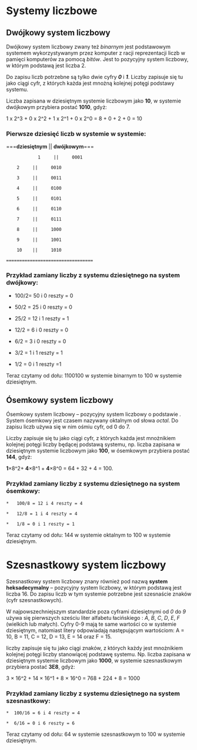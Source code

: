 # Systemy liczbowe

## Dwójkowy system liczbowy

Dwójkowy system liczbowy zwany też _binarnym_ jest podstawowym systemem wykorzystywanym przez komputer z racji reprezentacji liczb w pamięci komputerów za pomocą _bitów_.  Jest to pozycyjny system liczbowy, w którym podstawą jest liczba 2.  

Do zapisu liczb potrzebne są tylko dwie cyfry **_0_** i **_1_**.  Liczby zapisuje się tu jako  ciągi cyfr, z których każda jest mnożną kolejnej potęgi podstawy systemu.

Liczba zapisana w dziesiętnym systemie liczbowym jako **10**, w systemie dwójkowym przybiera postać **1010**, gdyż:

1 x 2^3 + 0 x 2^2 + 1 x 2^1 + 0 x 2^0 = 8 + 0 + 2 + 0 = 10


### Pierwsze dziesięć liczb w systemie w systemie:

===**dziesiętnym**    ||    **dwójkowym**===

            	1     ||     0001

		2     ||     0010

		3     ||     0011

		4     ||     0100

		5     ||     0101

		6     ||     0110

		7     ||     0111

		8     ||     1000

		9     ||     1001

		10    ||     1010

	=================================


### Przykład zamiany liczby z systemu dziesiętnego na system dwójkowy:


* 100/2= 50 i 0 reszty = 0

* 50/2 = 25 i 0 reszty = 0

* 25/2 = 12 i 1 reszty = 1

* 12/2 = 6 i 0 reszty = 0

* 6/2 = 3 i 0 reszty = 0

* 3/2 = 1 i 1 reszty = 1

* 1/2 = 0 i 1 reszty =1


Teraz czytamy od dołu: 1100100 w systemie binarnym to 100 w systemie dziesiętnym.


## Ósemkowy system liczbowy

Ósemkowy system liczbowy –  pozycyjny system liczbowy o podstawie . System ósemkowy jest czasem nazywany oktalnym od słowa _octal_. Do zapisu liczb używa się w nim ośmiu cyfr, od 0 do 7. 

Liczby zapisuje się tu jako ciągi cyfr, z których każda jest mnożnikiem kolejnej potęgi liczby będącej podstawą systemu, np. liczba zapisana w dziesiętnym systemie liczbowym jako **100**, w ósemkowym przybiera postać **144**, gdyż:

**1**×8^2+ **4**×8^1 + **4**×8^0 = 64 + 32 + 4 = 100.


### Przykład zamiany liczby z systemu dziesiętnego na system ósemkowy:


	* 	100/8 = 12 i 4 reszty = 4

	* 	12/8 = 1 i 4 reszty = 4

	* 	1/8 = 0 i 1 reszty = 1


Teraz czytamy od dołu: 144 w systemie oktalnym to 100 w systemie dziesiętnym.


# Szesnastkowy system liczbowy

Szesnastkowy system liczbowy znany również pod nazwą **system heksadecymalny** – pozycyjny  system liczbowy, w którym podstawą jest  liczba 16. Do zapisu liczb w tym systemie potrzebne jest szesnaście znaków (cyfr szesnastkowych).

W najpowszechniejszym standardzie poza cyframi dziesiętnymi od _0_ do _9_ używa się pierwszych sześciu liter alfabetu łacińskiego : _A_, _B_, _C_, _D_, _E_, _F_ (wielkich lub małych). Cyfry 0-9 mają te same wartości co w systemie dziesiętnym, natomiast litery odpowiadają następującym wartościom: A = 10, B = 11, C = 12, D = 13, E = 14 oraz F = 15.

liczby zapisuje się tu jako ciągi znaków, z których każdy jest mnożnikiem kolejnej potęgi liczby stanowiącej podstawę systemu. Np. liczba zapisana w dziesiętnym systemie liczbowym jako **1000**, w systemie szesnastkowym przybiera postać **3E8**, gdyż:

3 × 16^2 + 14 × 16^1 + 8 × 16^0 = 768 + 224 + 8 = 1000


### Przykład zamiany liczby z systemu dziesiętnego na system szesnastkowy:


	*  100/16 = 6 i 4 reszty = 4

	*  6/16 = 0 i 6 reszty = 6


Teraz czytamy od dołu: 64 w systemie szesnastkowym to 100 w systemie dziesiętnym.

